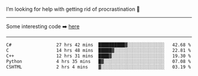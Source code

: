 I’m looking for help with getting rid of procrastination 🤔

-----

Some interesting code :arrow_right: [here](https://github.com/zhen8838/playground)

-----

<!--START_SECTION:waka-->

```txt
C#                 27 hrs 42 mins  ██████████▓░░░░░░░░░░░░░░   42.68 %
C                  14 hrs 48 mins  █████▓░░░░░░░░░░░░░░░░░░░   22.81 %
C++                12 hrs 31 mins  ████▓░░░░░░░░░░░░░░░░░░░░   19.30 %
Python             4 hrs 35 mins   █▓░░░░░░░░░░░░░░░░░░░░░░░   07.08 %
CSHTML             2 hrs 4 mins    ▓░░░░░░░░░░░░░░░░░░░░░░░░   03.19 %
```

<!--END_SECTION:waka-->

<!--
**zhen8838/zhen8838** is a ✨ _special_ ✨ repository because its `README.md` (this file) appears on your GitHub profile.

Here are some ideas to get you started:

- 🔭 I’m currently working on ...
- 🌱 I’m currently learning ...
- 👯 I’m looking to collaborate on ...
 ...
- 💬 Ask me about ...
- 📫 How to reach me: ...
- 😄 Pronouns: ...
- ⚡ Fun fact: ...
-->
